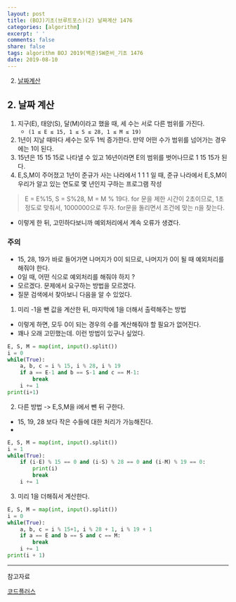 ```yaml
---
layout: post
title: (BOJ)기초(브루트포스)(2) 날짜계산 1476
categories: [algorithm]
excerpt: ' '
comments: false
share: false
tags: algorithm BOJ 2019(백준)SW준비_기초 1476
date: 2019-08-10
---
```


2. [날짜계산](https://www.acmicpc.net/problem/1476)

## 2. 날짜 계산

1. 지구(E), 태양(S), 달(M)이라고 했을 때, 세 수는 서로 다른 범위를 가진다.
   - `(1 ≤ E ≤ 15, 1 ≤ S ≤ 28, 1 ≤ M ≤ 19)`
2. 1년이 지날 때마다 세수는 모두 1씩 증가한다. 만약 어떤 수가 범위를 넘어가는 경우에는 1이 된다.
3. 15년은 15 15 15로 나타낼 수 있고 16년이라면 E의 범위를 벗어나므로 1 15 15가 된다.
4. E,S,M이 주어졌고 1년이 준규가 사는 나라에서 1 1 1 일 때, 준규 나라에서 E,S,M이 우리가 알고 있는 연도로 몇 년인지 구하는 프로그램 작성

> E = E%15, S = S%28, M = M % 19다.
> for 문을 제한 시간이 2초이므로, 1초정도로 맞춰서, 1000000으로 두자.
> for문을 돌리면서 조건에 맞는 n을 찾는다.

- 이렇게 한 뒤, 고민하다보니까 예외처리에서 계속 오류가 생겼다.

### 주의

- 15, 28, 19가 바로 들어가면 나머지가 0이 되므로, 나머지가 0이 될 때 예외처리를 해줘야 한다.
- 0일 때, 어떤 식으로 예외처리를 해줘야 하지 ?
- 모르겠다. 문제에서 요구하는 방법을 모르겠다.
- 질문 검색에서 찾아보니 다음을 알 수 있었다.

1. 미리 -1을 뺀 값을 계산한 뒤, 마지막에 1을 더해서 출력해주는 방법

- 이렇게 하면, 모두 0이 되는 경우의 수를 계산해줘야 할 필요가 없어진다.
- 꽤나 오래 고민했는데. 이런 방법이 있구나 싶었다.

```python
E, S, M = map(int, input().split())
i = 0
while(True):
    a, b, c = i % 15, i % 28, i % 19
    if a == E-1 and b == S-1 and c == M-1:
        break
    i += 1
print(i+1)
```

2. 다른 방법 -> E,S,M을 i에서 뺀 뒤 구한다.

- 15, 19, 28 보다 작은 수들에 대한 처리가 가능해진다.
-

```python
E, S, M = map(int, input().split())
i = 1
while(True):
    if (i-E) % 15 == 0 and (i-S) % 28 == 0 and (i-M) % 19 == 0:
        print(i)
        break
    i += 1
```

3. 미리 1을 더해줘서 계산한다.

```python
E, S, M = map(int, input().split())
i = 0
while(True):
    a, b, c = i % 15+1, i % 28 + 1, i % 19 + 1
    if a == E and b == S and c == M:
        break
    i += 1
print(i + 1)
```

---

참고자료

[코드플러스](https://code.plus/course/32)
